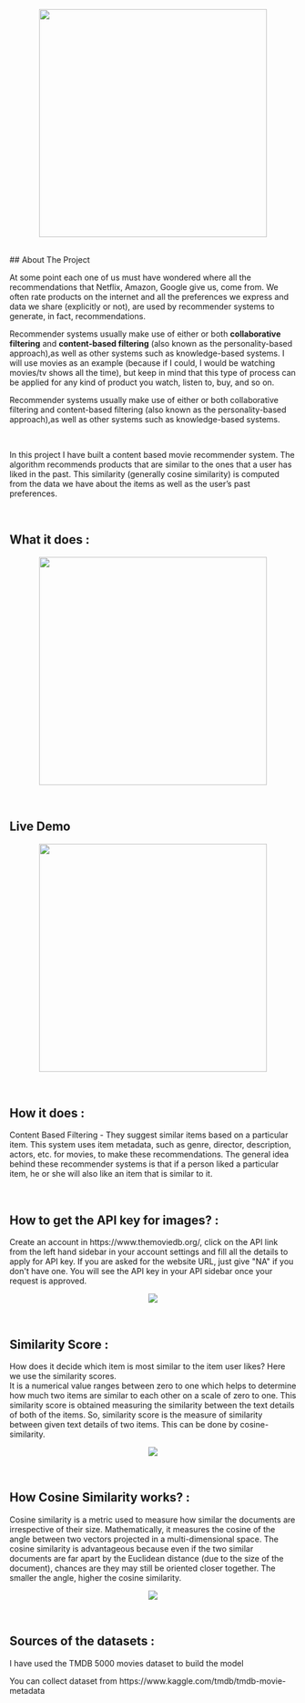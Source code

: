 <p align='center'><img height='400' src = 'https://user-images.githubusercontent.com/31500911/143410521-b2653b16-0ee9-46e7-9c5c-7a8b2262a3d1.png'></p>
<br>
<!-- ABOUT THE PROJECT -->
## About The Project

At some point each one of us must have wondered where all the recommendations that Netflix, Amazon, Google give us, come from. We often rate products on the internet and all the preferences we express and data we share (explicitly or not), are used by recommender systems to generate, in fact, recommendations. 

Recommender systems usually make use of either or both **collaborative filtering** and **content-based filtering** (also known as the personality-based approach),as well as other systems such as knowledge-based systems. I will use movies as an example (because if I could, I would be watching movies/tv shows all the time), but keep in mind that this type of process can be applied for any kind of product you watch, listen to, buy, and so on.

Recommender systems usually make use of either or both collaborative filtering and content-based filtering (also known as the personality-based approach),as well as other systems such as knowledge-based systems.

<br>
<p>In this project I have built a content based movie recommender system. The algorithm recommends products that are similar to the ones that a user has liked in the past. This similarity (generally cosine similarity) is computed from the data we have about the items as well as the user’s past preferences. </p>
<br>
<h2>What it does :</h2>
<p align='center'><img height='400' src = 'https://user-images.githubusercontent.com/31500911/145380710-1813c6e7-7635-47a6-b764-c4bd3315c9c1.png'></p>
<br>
<h2>Live Demo</h2>
<p align='center'><img height='400' src = 'https://user-images.githubusercontent.com/31500911/143416246-4bc98d07-12fa-404a-a98c-228eaaa6ef5c.gif'></p>
<br>
<h2>How it does : </h2>
<p>
Content Based Filtering - They suggest similar items based on a particular item. This system uses item metadata, such as genre, director, description, actors, etc. for movies, to make these recommendations. The general idea behind these recommender systems is that if a person liked a particular item, he or she will also like an item that is similar to it.
</p><br>
<h2>How to get the API key for images? : </h2>
<p>Create an account in https://www.themoviedb.org/, click on the API link from the left hand sidebar in your account settings and fill all the details to apply for API key. If you are asked for the website URL, just give "NA" if you don't have one. You will see the API key in your API sidebar once your request is approved.</p>
<p align='center'><img src ='https://user-images.githubusercontent.com/31500911/143419982-2d726687-84d6-4616-8d09-833f732c92b2.png'></p>


<br>


<h2>Similarity Score : </h2>
<p>How does it decide which item is most similar to the item user likes? Here we use the similarity scores.
<br>
It is a numerical value ranges between zero to one which helps to determine how much two items are similar to each other on a scale of zero to one. This similarity score is obtained measuring the similarity between the text details of both of the items. So, similarity score is the measure of similarity between given text details of two items. This can be done by cosine-similarity.</p>
<p align='center'><img src ='https://user-images.githubusercontent.com/31500911/143418326-9ed3e46a-5ddd-46dc-86fc-8b145101af52.png'></p>
<br>

<h2>How Cosine Similarity works? : </h2>
<p>Cosine similarity is a metric used to measure how similar the documents are irrespective of their size. Mathematically, it measures the cosine of the angle between two vectors projected in a multi-dimensional space. The cosine similarity is advantageous because even if the two similar documents are far apart by the Euclidean distance (due to the size of the document), chances are they may still be oriented closer together. The smaller the angle, higher the cosine similarity.</p>
<p align='center'><img src ='https://user-images.githubusercontent.com/31500911/143417796-8602832b-aac9-4f4f-b930-b753dc050981.png'></p>
<br>
<h2>Sources of the datasets : </h2>
<p>I have used the TMDB 5000 movies dataset to build the model</p>
<p>You can collect dataset from https://www.kaggle.com/tmdb/tmdb-movie-metadata</p>
